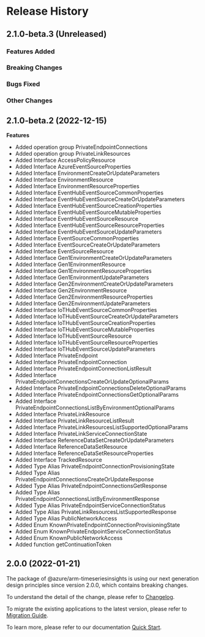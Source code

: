 # Release History

## 2.1.0-beta.3 (Unreleased)

### Features Added

### Breaking Changes

### Bugs Fixed

### Other Changes

## 2.1.0-beta.2 (2022-12-15)
    
**Features**

  - Added operation group PrivateEndpointConnections
  - Added operation group PrivateLinkResources
  - Added Interface AccessPolicyResource
  - Added Interface AzureEventSourceProperties
  - Added Interface EnvironmentCreateOrUpdateParameters
  - Added Interface EnvironmentResource
  - Added Interface EnvironmentResourceProperties
  - Added Interface EventHubEventSourceCommonProperties
  - Added Interface EventHubEventSourceCreateOrUpdateParameters
  - Added Interface EventHubEventSourceCreationProperties
  - Added Interface EventHubEventSourceMutableProperties
  - Added Interface EventHubEventSourceResource
  - Added Interface EventHubEventSourceResourceProperties
  - Added Interface EventHubEventSourceUpdateParameters
  - Added Interface EventSourceCommonProperties
  - Added Interface EventSourceCreateOrUpdateParameters
  - Added Interface EventSourceResource
  - Added Interface Gen1EnvironmentCreateOrUpdateParameters
  - Added Interface Gen1EnvironmentResource
  - Added Interface Gen1EnvironmentResourceProperties
  - Added Interface Gen1EnvironmentUpdateParameters
  - Added Interface Gen2EnvironmentCreateOrUpdateParameters
  - Added Interface Gen2EnvironmentResource
  - Added Interface Gen2EnvironmentResourceProperties
  - Added Interface Gen2EnvironmentUpdateParameters
  - Added Interface IoTHubEventSourceCommonProperties
  - Added Interface IoTHubEventSourceCreateOrUpdateParameters
  - Added Interface IoTHubEventSourceCreationProperties
  - Added Interface IoTHubEventSourceMutableProperties
  - Added Interface IoTHubEventSourceResource
  - Added Interface IoTHubEventSourceResourceProperties
  - Added Interface IoTHubEventSourceUpdateParameters
  - Added Interface PrivateEndpoint
  - Added Interface PrivateEndpointConnection
  - Added Interface PrivateEndpointConnectionListResult
  - Added Interface PrivateEndpointConnectionsCreateOrUpdateOptionalParams
  - Added Interface PrivateEndpointConnectionsDeleteOptionalParams
  - Added Interface PrivateEndpointConnectionsGetOptionalParams
  - Added Interface PrivateEndpointConnectionsListByEnvironmentOptionalParams
  - Added Interface PrivateLinkResource
  - Added Interface PrivateLinkResourceListResult
  - Added Interface PrivateLinkResourcesListSupportedOptionalParams
  - Added Interface PrivateLinkServiceConnectionState
  - Added Interface ReferenceDataSetCreateOrUpdateParameters
  - Added Interface ReferenceDataSetResource
  - Added Interface ReferenceDataSetResourceProperties
  - Added Interface TrackedResource
  - Added Type Alias PrivateEndpointConnectionProvisioningState
  - Added Type Alias PrivateEndpointConnectionsCreateOrUpdateResponse
  - Added Type Alias PrivateEndpointConnectionsGetResponse
  - Added Type Alias PrivateEndpointConnectionsListByEnvironmentResponse
  - Added Type Alias PrivateEndpointServiceConnectionStatus
  - Added Type Alias PrivateLinkResourcesListSupportedResponse
  - Added Type Alias PublicNetworkAccess
  - Added Enum KnownPrivateEndpointConnectionProvisioningState
  - Added Enum KnownPrivateEndpointServiceConnectionStatus
  - Added Enum KnownPublicNetworkAccess
  - Added function getContinuationToken
    
    
## 2.0.0 (2022-01-21)

The package of @azure/arm-timeseriesinsights is using our next generation design principles since version 2.0.0, which contains breaking changes.

To understand the detail of the change, please refer to [Changelog](https://aka.ms/js-track2-changelog).

To migrate the existing applications to the latest version, please refer to [Migration Guide](https://aka.ms/js-track2-migration-guide).

To learn more, please refer to our documentation [Quick Start](https://aka.ms/azsdk/js/mgmt/quickstart ).
